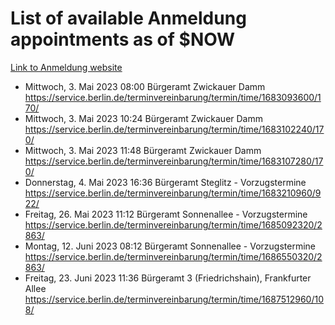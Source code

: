 # List of available Anmeldung appointments as of $NOW
[Link to Anmeldung website](https://service.berlin.de/terminvereinbarung/termin/tag.php?termin=1&anliegen[]=120686&dienstleisterlist=122210,122217,327316,122219,327312,122227,327314,122231,327346,122243,327348,122254,122252,329742,122260,329745,122262,329748,122271,327278,122273,327274,122277,327276,330436,122280,327294,122282,327290,122284,327292,122291,327270,122285,327266,122286,327264,122296,327268,150230,329760,122297,327286,122294,327284,122312,329763,122314,329775,122304,327330,122311,327334,122309,327332,317869,122281,327352,122279,329772,122283,122276,327324,122274,327326,122267,329766,122246,327318,122251,327320,122257,327322,122208,327298,122226,327300&herkunft=http%3A%2F%2Fservice.berlin.de%2Fdienstleistung%2F120686%2F)
- Mittwoch, 3. Mai 2023 08:00 Bürgeramt Zwickauer Damm https://service.berlin.de/terminvereinbarung/termin/time/1683093600/170/
- Mittwoch, 3. Mai 2023 10:24 Bürgeramt Zwickauer Damm https://service.berlin.de/terminvereinbarung/termin/time/1683102240/170/
- Mittwoch, 3. Mai 2023 11:48 Bürgeramt Zwickauer Damm https://service.berlin.de/terminvereinbarung/termin/time/1683107280/170/
- Donnerstag, 4. Mai 2023 16:36 Bürgeramt Steglitz - Vorzugstermine https://service.berlin.de/terminvereinbarung/termin/time/1683210960/922/
- Freitag, 26. Mai 2023 11:12 Bürgeramt Sonnenallee - Vorzugstermine https://service.berlin.de/terminvereinbarung/termin/time/1685092320/2863/
- Montag, 12. Juni 2023 08:12 Bürgeramt Sonnenallee - Vorzugstermine https://service.berlin.de/terminvereinbarung/termin/time/1686550320/2863/
- Freitag, 23. Juni 2023 11:36 Bürgeramt 3 (Friedrichshain), Frankfurter Allee https://service.berlin.de/terminvereinbarung/termin/time/1687512960/108/
